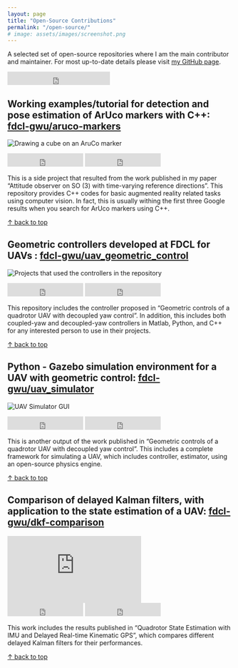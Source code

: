 ```yaml
---
layout: page
title: "Open-Source Contributions"
permalink: "/open-source/"
# image: assets/images/screenshot.png
---
```


A selected set of open-source repositories where I am the main contributor and maintainer. 
For most up-to-date details please visit [my GitHub page](https://github.com/kanishkegb).

<iframe src="https://ghbtns.com/github-btn.html?user=kanishkegb&type=follow&count=true&size=large" frameborder="0" scrolling="0" width="230" height="30" title="GitHub"></iframe>


## Working examples/tutorial for detection and pose estimation of ArUco markers with C++: [fdcl-gwu/aruco-markers](https://github.com/fdcl-gwu/aruco-markers)

![Drawing a cube on an AruCo marker]({{site.baseurl}}/assets/images/open-source/aruco_markers.gif)

<iframe src="https://ghbtns.com/github-btn.html?user=fdcl-gwu&repo=aruco-markers&type=star&count=true&size=large" frameborder="0" scrolling="0" width="170" height="30" title="GitHub"></iframe>
<iframe src="https://ghbtns.com/github-btn.html?user=fdcl-gwu&repo=aruco-markers&type=fork&count=true&size=large" frameborder="0" scrolling="0" width="170" height="30" title="GitHub"></iframe>

This is a side project that resulted from the work published in my paper “Attitude observer on SO (3) with time-varying reference directions”. 
This repository provides C++ codes for basic augmented reality related tasks using computer vision. 
In fact, this is usually withing the first three Google results when you search for ArUco markers using C++.

[↑ back to top](#top)


## Geometric controllers developed at FDCL for UAVs : [fdcl-gwu/uav_geometric_control](https://github.com/fdcl-gwu/uav_geometric_control)

![Projects that used the controllers in the repository]({{site.baseurl}}/assets/images/open-source/uav_geometric_control.png)

<iframe src="https://ghbtns.com/github-btn.html?user=fdcl-gwu&repo=uav_geometric_control&type=star&count=true&size=large" frameborder="0" scrolling="0" width="170" height="30" title="GitHub"></iframe>
<iframe src="https://ghbtns.com/github-btn.html?user=fdcl-gwu&repo=uav_geometric_control&type=fork&count=true&size=large" frameborder="0" scrolling="0" width="170" height="30" title="GitHub"></iframe>

This repository includes the controller proposed in “Geometric controls of a quadrotor UAV with decoupled yaw control”.
In addition, this includes both coupled-yaw and decoupled-yaw controllers in Matlab, Python, and C++ for any interested person to use in their projects.

[↑ back to top](#top)



## Python - Gazebo simulation environment for a UAV with geometric control: [fdcl-gwu/uav_simulator](https://github.com/fdcl-gwu/uav_simulator)

![UAV Simulator GUI]({{site.baseurl}}/assets/images/open-source/uav_simulator.gif)

<iframe src="https://ghbtns.com/github-btn.html?user=fdcl-gwu&repo=uav_simulator&type=star&count=true&size=large" frameborder="0" scrolling="0" width="170" height="30" title="GitHub"></iframe>
<iframe src="https://ghbtns.com/github-btn.html?user=fdcl-gwu&repo=uav_simulator&type=fork&count=true&size=large" frameborder="0" scrolling="0" width="170" height="30" title="GitHub"></iframe>

This is another output of the work published in “Geometric controls of a quadrotor UAV with decoupled yaw control”. 
This includes a complete framework for simulating a UAV, which includes controller, estimator, using an open-source physics engine.

[↑ back to top](#top)



## Comparison of delayed Kalman filters, with application to the state estimation of a UAV: [fdcl-gwu/dkf-comparison](https://github.com/fdcl-gwu/dkf-comparison)

<div class="video-container">
<iframe src="https://www.youtube.com/embed/PfuGb5yhlLQ" frameborder="0" allow="autoplay; encrypted-media" allowfullscreen></iframe>
</div>

<iframe src="https://ghbtns.com/github-btn.html?user=fdcl-gwu&repo=dkf-comparison&type=star&count=true&size=large" frameborder="0" scrolling="0" width="170" height="30" title="GitHub"></iframe>
<iframe src="https://ghbtns.com/github-btn.html?user=fdcl-gwu&repo=dkf-comparison&type=fork&count=true&size=large" frameborder="0" scrolling="0" width="170" height="30" title="GitHub"></iframe>

This work includes the results published in “Quadrotor State Estimation with IMU and Delayed Real-time Kinematic GPS”, which compares different delayed Kalman filters for their performances.


[↑ back to top](#top)